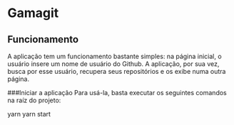 # Gamagit


## Funcionamento
A aplicação tem um funcionamento bastante simples: na página inicial, o usuário insere um nome de usuário do Github. A aplicação, por sua vez, busca por esse usuário, recupera seus repositórios e os exibe numa outra página.


###Iniciar a aplicação
Para usá-la, basta executar os seguintes comandos na raíz do projeto:

yarn
yarn start